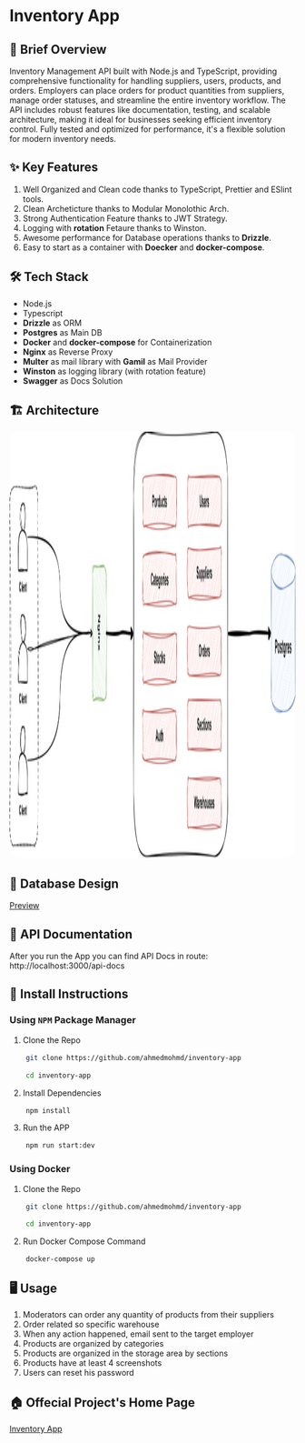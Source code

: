 # Inventory App

## 🚀 Brief Overview

Inventory Management API built with Node.js and TypeScript, providing comprehensive functionality for handling suppliers, users, products, and orders. Employers can place orders for product quantities from suppliers, manage order statuses, and streamline the entire inventory workflow. The API includes robust features like documentation, testing, and scalable architecture, making it ideal for businesses seeking efficient inventory control. Fully tested and optimized for performance, it's a flexible solution for modern inventory needs.

## ✨ Key Features

1. Well Organized and Clean code thanks to TypeScript, Prettier and ESlint tools.
2. Clean Archeticture thanks to Modular Monolothic Arch.
3. Strong Authentication Feature thanks to JWT Strategy.
4. Logging with **rotation** Fetaure thanks to Winston.
5. Awesome performance for Database operations thanks to **Drizzle**.
6. Easy to start as a container with **Doecker** and **docker-compose**.

## 🛠️ Tech Stack

- Node.js
- Typescript
- **Drizzle** as ORM
- **Postgres** as Main DB
- **Docker** and **docker-compose** for Containerization
- **Nginx** as Reverse Proxy
- **Multer** as mail library with **Gamil** as Mail Provider
- **Winston** as logging library (with rotation feature)
- **Swagger** as Docs Solution

## 🏗️ Architecture

<img src="./accessories/archeticture.drawio.svg" style="width: 750px; height: 750px;border-radius: 15px;" />

## 💾 Database Design

[Preview](https://dbdiagram.io/d/Inventory-App-66752fb95a764b3c720e3f9e)

## 📘 API Documentation

After you run the App you can find API Docs in route: http://localhost:3000/api-docs

## 🔧 Install Instructions

### Using `NPM` Package Manager

1. Clone the Repo

```bash
    git clone https://github.com/ahmedmohmd/inventory-app
```

```bash
    cd inventory-app
```

2. Install Dependencies

```bash
    npm install
```

3. Run the APP

```bash
    npm run start:dev
```

### Using Docker

1. Clone the Repo

```bash
    git clone https://github.com/ahmedmohmd/inventory-app
```

```bash
    cd inventory-app
```

2. Run Docker Compose Command

```
    docker-compose up
```

## 🖥️ Usage

1. Moderators can order any quantity of products from their suppliers
2. Order related so specific warehouse
3. When any action happened, email sent to the target employer
4. Products are organized by categories
5. Products are organized in the storage area by sections
6. Products have at least 4 screenshots
7. Users can reset his password

## 🏠 Offecial Project's Home Page

[Inventory App](https://ahmedmohmd.vercel.app/projects/inventory-app)
